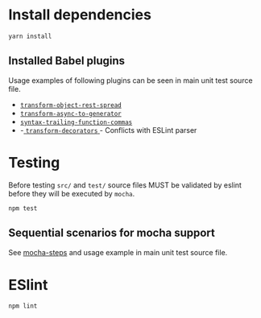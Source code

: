 # Install dependencies

`yarn install`

## Installed Babel plugins

Usage examples of following plugins can be seen in
main unit test source file.

* [ `transform-object-rest-spread` ](https://babeljs.io/docs/plugins/transform-object-rest-spread/)
* [ `transform-async-to-generator` ](https://babeljs.io/docs/plugins/transform-async-to-generator/)
* [ `syntax-trailing-function-commas` ](https://babeljs.io/docs/plugins/syntax-trailing-function-commas/)
* -[ `transform-decorators` ](https://babeljs.io/docs/plugins/transform-decorators/)- Conflicts with ESLint parser

# Testing

Before testing `src/` and `test/` source files
MUST be validated by eslint before they will be executed by `mocha`.

`npm test`

## Sequential scenarios for mocha support

See [mocha-steps](https://github.com/rprieto/mocha-steps)
and usage example in main unit test source file.

# ESlint

`npm lint`
